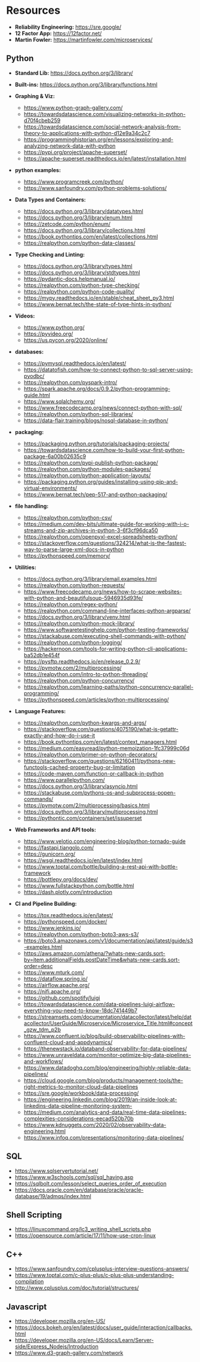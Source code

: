 # Resources

- **Reliability Engineering:** https://sre.google/
- **12 Factor App:** https://12factor.net/
- **Martin Fowler:** https://martinfowler.com/microservices/

## Python
- **Standard Lib:** https://docs.python.org/3/library/
- **Built-ins:** https://docs.python.org/3/library/functions.html

- **Graphing & Viz:** 
	* https://www.python-graph-gallery.com/
	* https://towardsdatascience.com/visualizing-networks-in-python-d70f4cbeb259
	* https://towardsdatascience.com/social-network-analysis-from-theory-to-applications-with-python-d12e9a34c2c7
	* https://programminghistorian.org/en/lessons/exploring-and-analyzing-network-data-with-python
	* https://pypi.org/project/apache-superset/
	* https://apache-superset.readthedocs.io/en/latest/installation.html

- **python examples:** 
	* https://www.programcreek.com/python/
	* https://www.sanfoundry.com/python-problems-solutions/

- **Data Types and Containers:** 
	* https://docs.python.org/3/library/datatypes.html
	* https://docs.python.org/3/library/enum.html
	* https://zetcode.com/python/enum/
	* https://docs.python.org/3/library/collections.html
	* https://book.pythontips.com/en/latest/collections.html
	* https://realpython.com/python-data-classes/

- **Type Checking and Linting:**
	* https://docs.python.org/3/library/types.html
	* https://docs.python.org/3/library/stdtypes.html
	* https://pydantic-docs.helpmanual.io/
	* https://realpython.com/python-type-checking/
	* https://realpython.com/python-code-quality/
	* https://mypy.readthedocs.io/en/stable/cheat_sheet_py3.html
	* https://www.bernat.tech/the-state-of-type-hints-in-python/

- **Videos:**
	* https://www.python.org/
	* https://pyvideo.org/
	* https://us.pycon.org/2020/online/

- **databases:** 
	* https://pymysql.readthedocs.io/en/latest/
	* https://datatofish.com/how-to-connect-python-to-sql-server-using-pyodbc/
	* https://realpython.com/pyspark-intro/
	* https://spark.apache.org/docs/0.9.2/python-programming-guide.html
	* https://www.sqlalchemy.org/
	* https://www.freecodecamp.org/news/connect-python-with-sql/
	* https://realpython.com/python-sql-libraries/
	* https://data-flair.training/blogs/nosql-database-in-python/

- **packaging:** 
	* https://packaging.python.org/tutorials/packaging-projects/
	* https://towardsdatascience.com/how-to-build-your-first-python-package-6a00b02635c9
	* https://realpython.com/pypi-publish-python-package/
	* https://realpython.com/python-modules-packages/
	* https://realpython.com/python-application-layouts/
	* https://packaging.python.org/guides/installing-using-pip-and-virtual-environments/
	* https://www.bernat.tech/pep-517-and-python-packaging/

- **file handling:**
	* https://realpython.com/python-csv/
	* https://medium.com/dev-bits/ultimate-guide-for-working-with-i-o-streams-and-zip-archives-in-python-3-6f3cf96dca50
	* https://realpython.com/openpyxl-excel-spreadsheets-python/
	* https://stackoverflow.com/questions/324214/what-is-the-fastest-way-to-parse-large-xml-docs-in-python
	* https://pythonspeed.com/memory/

- **Utilities:**
	* https://docs.python.org/3/library/email.examples.html
	* https://realpython.com/python-requests/
	* https://www.freecodecamp.org/news/how-to-scrape-websites-with-python-and-beautifulsoup-5946935d93fe/
	* https://realpython.com/regex-python/
	* https://realpython.com/command-line-interfaces-python-argparse/
	* https://docs.python.org/3/library/venv.html
	* https://realpython.com/python-mock-library/
	* https://www.softwaretestinghelp.com/python-testing-frameworks/
	* https://stackabuse.com/executing-shell-commands-with-python/
	* https://realpython.com/python-logging/
	* https://hackernoon.com/tools-for-writing-python-cli-applications-ba52db1e454f
	* https://pysftp.readthedocs.io/en/release_0.2.9/
	* https://pymotw.com/2/multiprocessing/
	* https://realpython.com/intro-to-python-threading/
	* https://realpython.com/python-concurrency/
	* https://realpython.com/learning-paths/python-concurrency-parallel-programming/
	* https://pythonspeed.com/articles/python-multiprocessing/

- **Language Features:**
	* https://realpython.com/python-kwargs-and-args/
	* https://stackoverflow.com/questions/4075190/what-is-getattr-exactly-and-how-do-i-use-it
	* https://book.pythontips.com/en/latest/context_managers.html
	* https://medium.com/easyread/python-memoization-1fc37999c06d
	* https://realpython.com/primer-on-python-decorators/
	* https://stackoverflow.com/questions/62160411/pythons-new-functools-cached-property-bug-or-limitation
	* https://code-maven.com/function-or-callback-in-python
	* https://www.parallelpython.com/
	* https://docs.python.org/3/library/asyncio.html
	* https://stackabuse.com/pythons-os-and-subprocess-popen-commands/
	* https://pymotw.com/2/multiprocessing/basics.html
	* https://docs.python.org/3/library/multiprocessing.html
	* https://pythontic.com/containers/set/issuperset

- **Web Frameworks and API tools:**
	* https://www.velotio.com/engineering-blog/python-tornado-guide
	* https://fastapi.tiangolo.com/
	* https://gunicorn.org/
	* https://wsgi.readthedocs.io/en/latest/index.html
	* https://www.toptal.com/bottle/building-a-rest-api-with-bottle-framework
	* https://bottlepy.org/docs/dev/
	* https://www.fullstackpython.com/bottle.html
	* https://dash.plotly.com/introduction

- **CI and Pipeline Building:**
	* https://tox.readthedocs.io/en/latest/
	* https://pythonspeed.com/docker/
	* https://www.jenkins.io/
	* https://realpython.com/python-boto3-aws-s3/
	* https://boto3.amazonaws.com/v1/documentation/api/latest/guide/s3-examples.html
	* https://aws.amazon.com/athena/?whats-new-cards.sort-by=item.additionalFields.postDateTime&whats-new-cards.sort-order=desc
	* https://www.mturk.com/
	* https://dataflow.spring.io/
	* https://airflow.apache.org/
	* https://nifi.apache.org/
	* https://github.com/spotify/luigi
	* https://towardsdatascience.com/data-pipelines-luigi-airflow-everything-you-need-to-know-18dc741449b7
	* https://streamsets.com/documentation/datacollector/latest/help/datacollector/UserGuide/Microservice/Microservice_Title.html#concept_gzw_tdm_p2b
	* https://www.confluent.io/blog/build-observability-pipelines-with-confluent-cloud-and-appdynamics/
	* https://thenewstack.io/databand-observability-for-data-pipelines/
	* https://www.unraveldata.com/monitor-optimize-big-data-pipelines-and-workflows/
	* https://www.datadoghq.com/blog/engineering/highly-reliable-data-pipelines/
	* https://cloud.google.com/blog/products/management-tools/the-right-metrics-to-monitor-cloud-data-pipelines
	* https://sre.google/workbook/data-processing/
	* https://engineering.linkedin.com/blog/2019/an-inside-look-at-linkedins-data-pipeline-monitoring-system-
	* https://medium.com/analytics-and-data/real-time-data-pipelines-complexities-considerations-eecad520b70b
	* https://www.kdnuggets.com/2020/02/observability-data-engineering.html
	* https://www.infoq.com/presentations/monitoring-data-pipelines/

## SQL
- https://www.sqlservertutorial.net/
- https://www.w3schools.com/sql/sql_having.asp
- https://sqlbolt.com/lesson/select_queries_order_of_execution
- https://docs.oracle.com/en/database/oracle/oracle-database/19/admqs/index.html

## Shell Scripting
- https://linuxcommand.org/lc3_writing_shell_scripts.php
- https://opensource.com/article/17/11/how-use-cron-linux

## C++
- https://www.sanfoundry.com/cplusplus-interview-questions-answers/
- https://www.toptal.com/c-plus-plus/c-plus-plus-understanding-compilation
- http://www.cplusplus.com/doc/tutorial/structures/

## Javascript
- https://developer.mozilla.org/en-US/
- https://docs.bokeh.org/en/latest/docs/user_guide/interaction/callbacks.html
- https://developer.mozilla.org/en-US/docs/Learn/Server-side/Express_Nodejs/Introduction
- https://www.d3-graph-gallery.com/network